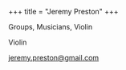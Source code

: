 +++
title = "Jeremy Preston"
+++

Groups, Musicians, Violin

<!--more-->

Violin

jeremy.preston@gmail.com

